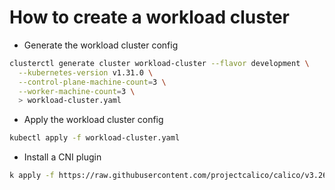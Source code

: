 
# How to create a workload cluster

- Generate the workload cluster config

```bash
clusterctl generate cluster workload-cluster --flavor development \
  --kubernetes-version v1.31.0 \
  --control-plane-machine-count=3 \
  --worker-machine-count=3 \
  > workload-cluster.yaml
```

- Apply the workload cluster config

```bash
kubectl apply -f workload-cluster.yaml
```

- Install a CNI plugin

```bash
k apply -f https://raw.githubusercontent.com/projectcalico/calico/v3.26.1/manifests/calico.yaml
```
